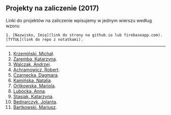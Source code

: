## Projekty na zaliczenie (2017)

Linki do projektów na zaliczenie wpisujemy w jednym wierszu według wzoru:

    1. [Nazwisko, Imię](link do strony na github.io lub firebaseapp.com). [TYTUŁ](link do repo z notatkami).

----

<!--
1. [Bzyl, Włodzimierz](https://github.com/h5c3j/project-template). [Różne rzeczy](https://bayesian.firebaseapp.com).
-->

1. [Krzemiński, Michał](https://github.com/SYNIN/PSPI-2017).
1. [Zaremba, Katarzyna](https://github.com/funnypages/dobry-dzien).
1. [Walczak, Andrzej](https://github.com/Erritro/projekt).
1. [Achramowicz, Robert](https://github.com/Livepack/Strona).
1. [Czarnecka, Dagmara](https://github.com/daga8888/z_cba_dla_dzieci).
1. [Kamińska, Natalia](https://github.com/NataliaKam/Psie-ciekawostki).
1. [Orlikowska, Mariola](https://github.com/mariolaorlikowska/dom).
1. [Lubocka, Anna](https://github.com/alubocka/przepis-na-najlepsze-ciasto-).
1. [Stasiak, Katarzyna](https://github.com/kasiastasiak/kasia).
1. [Bednarczyk, Jolanta](https://github.com/jabednarczyk/strona).
1. [Bartkowski, Mariusz](https://github.com/Mariusz19x/strona-biegowa).
